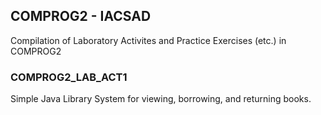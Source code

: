 ## COMPROG2 - IACSAD

Compilation of Laboratory Activites and Practice Exercises (etc.) in COMPROG2

### COMPROG2_LAB_ACT1

Simple Java Library System for viewing, borrowing, and returning books.

